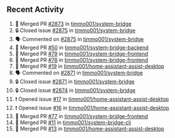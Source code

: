 ## Recent Activity

<!--START_SECTION:activity-->
1. 🎉 Merged PR [#2873](https://github.com/timmo001/system-bridge/pull/2873) in [timmo001/system-bridge](https://github.com/timmo001/system-bridge)
2. 🔒 Closed issue [#2875](https://github.com/timmo001/system-bridge/issues/2875) in [timmo001/system-bridge](https://github.com/timmo001/system-bridge)
3. 🗣 Commented on [#2875](https://github.com/timmo001/system-bridge/issues/2875) in [timmo001/system-bridge](https://github.com/timmo001/system-bridge)
4. 🎉 Merged PR [#50](https://github.com/timmo001/system-bridge-backend/pull/50) in [timmo001/system-bridge-backend](https://github.com/timmo001/system-bridge-backend)
5. 🎉 Merged PR [#79](https://github.com/timmo001/system-bridge-frontend/pull/79) in [timmo001/system-bridge-frontend](https://github.com/timmo001/system-bridge-frontend)
6. 🎉 Merged PR [#78](https://github.com/timmo001/system-bridge-frontend/pull/78) in [timmo001/system-bridge-frontend](https://github.com/timmo001/system-bridge-frontend)
7. 🎉 Merged PR [#19](https://github.com/timmo001/home-assistant-assist-desktop/pull/19) in [timmo001/home-assistant-assist-desktop](https://github.com/timmo001/home-assistant-assist-desktop)
8. 🗣 Commented on [#2871](https://github.com/timmo001/system-bridge/issues/2871) in [timmo001/system-bridge](https://github.com/timmo001/system-bridge)
9. 🔒 Closed issue [#2871](https://github.com/timmo001/system-bridge/issues/2871) in [timmo001/system-bridge](https://github.com/timmo001/system-bridge)
10. 🔒 Closed issue [#2874](https://github.com/timmo001/system-bridge/issues/2874) in [timmo001/system-bridge](https://github.com/timmo001/system-bridge)
11. ❗ Opened issue [#17](https://github.com/timmo001/home-assistant-assist-desktop/issues/17) in [timmo001/home-assistant-assist-desktop](https://github.com/timmo001/home-assistant-assist-desktop)
12. ❗ Opened issue [#16](https://github.com/timmo001/home-assistant-assist-desktop/issues/16) in [timmo001/home-assistant-assist-desktop](https://github.com/timmo001/home-assistant-assist-desktop)
13. 🎉 Merged PR [#77](https://github.com/timmo001/system-bridge-frontend/pull/77) in [timmo001/system-bridge-frontend](https://github.com/timmo001/system-bridge-frontend)
14. 🎉 Merged PR [#11](https://github.com/timmo001/system-bridge-cli/pull/11) in [timmo001/system-bridge-cli](https://github.com/timmo001/system-bridge-cli)
15. 🎉 Merged PR [#13](https://github.com/timmo001/home-assistant-assist-desktop/pull/13) in [timmo001/home-assistant-assist-desktop](https://github.com/timmo001/home-assistant-assist-desktop)
<!--END_SECTION:activity-->
